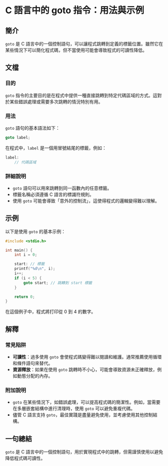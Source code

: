 <!--
Meta Description: # C 語言中的 goto 指令：用法與示例 ## 簡介 `goto` 是 C 語言中的一個控制語句，可以讓程式跳轉到定義的標籤位置。雖然它在某些情況下可以簡化程式碼，但不當使用可能會導致程式的可讀性降低。 ## 文檔 ### 目的 `goto` 指令的主要目的是在程式中提供一種直接跳轉到特定代碼區...
Meta Keywords: goto, label, start, 語言中的一個控制語句, int
-->

# C 語言中的 goto 指令：用法與示例

## 簡介
`goto` 是 C 語言中的一個控制語句，可以讓程式跳轉到定義的標籤位置。雖然它在某些情況下可以簡化程式碼，但不當使用可能會導致程式的可讀性降低。

## 文檔
### 目的
`goto` 指令的主要目的是在程式中提供一種直接跳轉到特定代碼區域的方式。這對於某些錯誤處理或需要多次跳轉的情況特別有用。

### 用法
`goto` 語句的基本語法如下：
```c
goto label;
```
在程式中，`label` 是一個用冒號結尾的標籤，例如：
```c
label:
    // 代碼區域
```

### 詳細說明
- `goto` 語句可以用來跳轉到同一函數內的任意標籤。
- 標籤名稱必須遵循 C 語言的標識符規則。
- 使用 `goto` 可能會導致「意外的控制流」，這使得程式的邏輯變得難以理解。

## 示例
以下是使用 `goto` 的基本示例：

```c
#include <stdio.h>

int main() {
    int i = 0;

    start: // 標籤
    printf("%d\n", i);
    i++;
    if (i < 5) {
        goto start; // 跳轉到 start 標籤
    }

    return 0;
}
```
在這個例子中，程式將打印從 0 到 4 的數字。

## 解釋
### 常見陷阱
- **可讀性**：過多使用 `goto` 會使程式碼變得難以閱讀和維護。通常推薦使用循環和條件語句來替代。
- **資源釋放**：如果在使用 `goto` 跳轉時不小心，可能會導致資源未正確釋放，例如動態分配的內存。

### 附加說明
- `goto` 在某些情況下，如錯誤處理，可以提高程式碼的簡潔性。例如，當需要在多層嵌套結構中進行清理時，使用 `goto` 可以避免重複代碼。
- 儘管 C 語言支持 `goto`，最佳實踐是盡量避免使用，並考慮使用其他控制結構。

## 一句總結
`goto` 是 C 語言中的一個控制語句，用於實現程式中的跳轉，但需謹慎使用以避免降低程式碼可讀性。